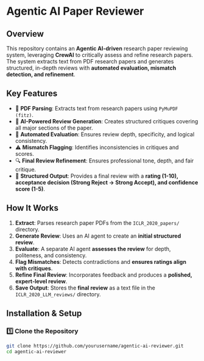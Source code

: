 # Agentic AI Paper Reviewer  

## Overview  
This repository contains an **Agentic AI-driven** research paper reviewing system, leveraging **CrewAI** to critically assess and refine research papers. The system extracts text from PDF research papers and generates structured, in-depth reviews with **automated evaluation, mismatch detection, and refinement**.  

## Key Features  
- 📄 **PDF Parsing**: Extracts text from research papers using `PyMuPDF (fitz)`.  
- 📝 **AI-Powered Review Generation**: Creates structured critiques covering all major sections of the paper.  
- 🧐 **Automated Evaluation**: Ensures review depth, specificity, and logical consistency.  
- ⚠️ **Mismatch Flagging**: Identifies inconsistencies in critiques and scores.  
- 🔍 **Final Review Refinement**: Ensures professional tone, depth, and fair critique.  
- 📌 **Structured Output**: Provides a final review with a **rating (1-10), acceptance decision (Strong Reject → Strong Accept), and confidence score (1-5)**.  

## How It Works  
1. **Extract**: Parses research paper PDFs from the `ICLR_2020_papers/` directory.  
2. **Generate Review**: Uses an AI agent to create an **initial structured review**.  
3. **Evaluate**: A separate AI agent **assesses the review** for depth, politeness, and consistency.  
4. **Flag Mismatches**: Detects contradictions and **ensures ratings align with critiques**.  
5. **Refine Final Review**: Incorporates feedback and produces a **polished, expert-level review**.  
6. **Save Output**: Stores the **final review** as a text file in the `ICLR_2020_LLM_reviews/` directory.  

## Installation & Setup  
### 1️⃣ Clone the Repository  
```bash
git clone https://github.com/yourusername/agentic-ai-reviewer.git
cd agentic-ai-reviewer

